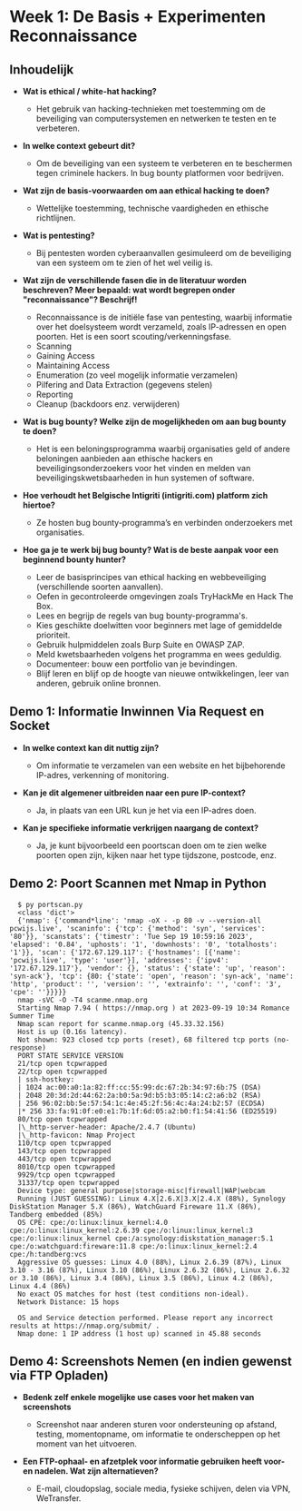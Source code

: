 # Week 1: De Basis + Experimenten Reconnaissance

## Inhoudelijk

- **Wat is ethical / white-hat hacking?**

  - Het gebruik van hacking-technieken met toestemming om de beveiliging van computersystemen en netwerken te testen en te verbeteren.

- **In welke context gebeurt dit?**

  - Om de beveiliging van een systeem te verbeteren en te beschermen tegen criminele hackers. In bug bounty platformen voor bedrijven.

- **Wat zijn de basis-voorwaarden om aan ethical hacking te doen?**

  - Wettelijke toestemming, technische vaardigheden en ethische richtlijnen.

- **Wat is pentesting?**

  - Bij pentesten worden cyberaanvallen gesimuleerd om de beveiliging van een systeem om te zien of het wel veilig is.

- **Wat zijn de verschillende fasen die in de literatuur worden beschreven? Meer bepaald: wat wordt begrepen onder "reconnaissance"? Beschrijf!**

  - Reconnaissance is de initiële fase van pentesting, waarbij informatie over het doelsysteem wordt verzameld, zoals IP-adressen en open poorten. Het is een soort scouting/verkenningsfase.
  - Scanning
  - Gaining Access
  - Maintaining Access
  - Enumeration (zo veel mogelijk informatie verzamelen)
  - Pilfering and Data Extraction (gegevens stelen)
  - Reporting
  - Cleanup (backdoors enz. verwijderen)

- **Wat is bug bounty? Welke zijn de mogelijkheden om aan bug bounty te doen?**

  - Het is een beloningsprogramma waarbij organisaties geld of andere beloningen aanbieden aan ethische hackers en beveiligingsonderzoekers voor het vinden en melden van beveiligingskwetsbaarheden in hun systemen of software.

- **Hoe verhoudt het Belgische Intigriti (intigriti.com) platform zich hiertoe?**

  - Ze hosten bug bounty-programma’s en verbinden onderzoekers met organisaties.

- **Hoe ga je te werk bij bug bounty? Wat is de beste aanpak voor een beginnend bounty hunter?**
  - Leer de basisprincipes van ethical hacking en webbeveiliging (verschillende soorten aanvallen).
  - Oefen in gecontroleerde omgevingen zoals TryHackMe en Hack The Box.
  - Lees en begrijp de regels van bug bounty-programma's.
  - Kies geschikte doelwitten voor beginners met lage of gemiddelde prioriteit.
  - Gebruik hulpmiddelen zoals Burp Suite en OWASP ZAP.
  - Meld kwetsbaarheden volgens het programma en wees geduldig.
  - Documenteer: bouw een portfolio van je bevindingen.
  - Blijf leren en blijf op de hoogte van nieuwe ontwikkelingen, leer van anderen, gebruik online bronnen.

## Demo 1: Informatie Inwinnen Via Request en Socket

- **In welke context kan dit nuttig zijn?**

  - Om informatie te verzamelen van een website en het bijbehorende IP-adres, verkenning of monitoring.

- **Kan je dit algemener uitbreiden naar een pure IP-context?**

  - Ja, in plaats van een URL kun je het via een IP-adres doen.

- **Kan je specifieke informatie verkrijgen naargang de context?**
  - Ja, je kunt bijvoorbeeld een poortscan doen om te zien welke poorten open zijn, kijken naar het type tijdszone, postcode, enz.

## Demo 2: Poort Scannen met Nmap in Python

```Nmap uitgetest.
  $ py portscan.py
  <class 'dict'>
  {'nmap': {'command*line': 'nmap -oX - -p 80 -v --version-all pcwijs.live', 'scaninfo': {'tcp': {'method': 'syn', 'services': '80'}}, 'scanstats': {'timestr': 'Tue Sep 19 10:59:16 2023', 'elapsed': '0.84', 'uphosts': '1', 'downhosts': '0', 'totalhosts': '1'}}, 'scan': {'172.67.129.117': {'hostnames': [{'name': 'pcwijs.live', 'type': 'user'}], 'addresses': {'ipv4': '172.67.129.117'}, 'vendor': {}, 'status': {'state': 'up', 'reason': 'syn-ack'}, 'tcp': {80: {'state': 'open', 'reason': 'syn-ack', 'name': 'http', 'product': '', 'version': '', 'extrainfo': '', 'conf': '3', 'cpe': ''}}}}}
  nmap -sVC -O -T4 scanme.nmap.org
  Starting Nmap 7.94 ( https://nmap.org ) at 2023-09-19 10:34 Romance Summer Time
  Nmap scan report for scanme.nmap.org (45.33.32.156)
  Host is up (0.16s latency).
  Not shown: 923 closed tcp ports (reset), 68 filtered tcp ports (no-response)
  PORT STATE SERVICE VERSION
  21/tcp open tcpwrapped
  22/tcp open tcpwrapped
  | ssh-hostkey:
  | 1024 ac:00:a0:1a:82:ff:cc:55:99:dc:67:2b:34:97:6b:75 (DSA)
  | 2048 20:3d:2d:44:62:2a:b0:5a:9d:b5:b3:05:14:c2:a6:b2 (RSA)
  | 256 96:02:bb:5e:57:54:1c:4e:45:2f:56:4c:4a:24:b2:57 (ECDSA)
  |* 256 33:fa:91:0f:e0:e1:7b:1f:6d:05:a2:b0:f1:54:41:56 (ED25519)
  80/tcp open tcpwrapped
  |\_http-server-header: Apache/2.4.7 (Ubuntu)
  |\_http-favicon: Nmap Project
  110/tcp open tcpwrapped
  143/tcp open tcpwrapped
  443/tcp open tcpwrapped
  8010/tcp open tcpwrapped
  9929/tcp open tcpwrapped
  31337/tcp open tcpwrapped
  Device type: general purpose|storage-misc|firewall|WAP|webcam
  Running (JUST GUESSING): Linux 4.X|2.6.X|3.X|2.4.X (88%), Synology DiskStation Manager 5.X (86%), WatchGuard Fireware 11.X (86%), Tandberg embedded (85%)
  OS CPE: cpe:/o:linux:linux_kernel:4.0 cpe:/o:linux:linux_kernel:2.6.39 cpe:/o:linux:linux_kernel:3 cpe:/o:linux:linux_kernel cpe:/a:synology:diskstation_manager:5.1 cpe:/o:watchguard:fireware:11.8 cpe:/o:linux:linux_kernel:2.4 cpe:/h:tandberg:vcs
  Aggressive OS guesses: Linux 4.0 (88%), Linux 2.6.39 (87%), Linux 3.10 - 3.16 (87%), Linux 3.10 (86%), Linux 2.6.32 (86%), Linux 2.6.32 or 3.10 (86%), Linux 3.4 (86%), Linux 3.5 (86%), Linux 4.2 (86%), Linux 4.4 (86%)
  No exact OS matches for host (test conditions non-ideal).
  Network Distance: 15 hops

  OS and Service detection performed. Please report any incorrect results at https://nmap.org/submit/ .
  Nmap done: 1 IP address (1 host up) scanned in 45.88 seconds
```

## Demo 4: Screenshots Nemen (en indien gewenst via FTP Opladen)

- **Bedenk zelf enkele mogelijke use cases voor het maken van screenshots**

  - Screenshot naar anderen sturen voor ondersteuning op afstand, testing, momentopname, om informatie te onderscheppen op het moment van het uitvoeren.

- **Een FTP-ophaal- en afzetplek voor informatie gebruiken heeft voor- en nadelen. Wat zijn alternatieven?**
  - E-mail, cloudopslag, sociale media, fysieke schijven, delen via VPN, WeTransfer.

```

```
